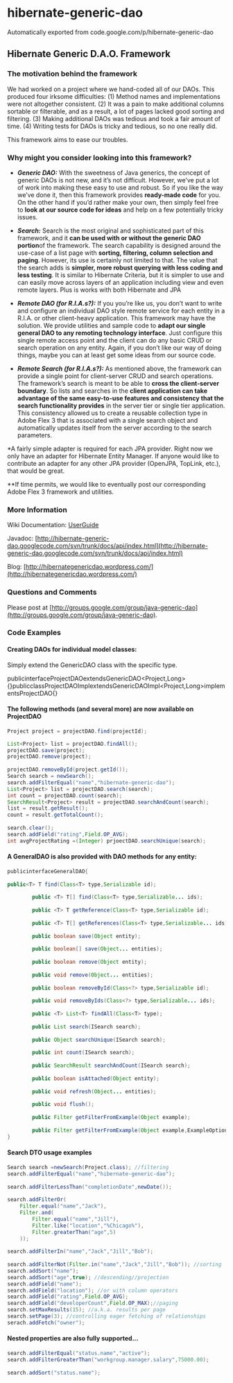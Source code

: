 # hibernate-generic-dao
Automatically exported from code.google.com/p/hibernate-generic-dao

## Hibernate Generic D.A.O. Framework

### []()The motivation behind the framework

We had worked on a project where we hand-coded all of our DAOs. This produced four irksome difficulties: (1) Method names and implementations were not altogether consistent. (2) It was a pain to make additional columns sortable or filterable, and as a result, a lot of pages lacked good sorting and filtering. (3) Making additional DAOs was tedious and took a fair amount of time. (4) Writing tests for DAOs is tricky and tedious, so no one really did.

This framework aims to ease our troubles.

### []()Why might you consider looking into this framework?

- **_Generic DAO:_** With the sweetness of Java generics, the concept of generic DAOs is not new, and it’s not difficult. However, we’ve put a lot of work into making these easy to use and robust. So if you like the way we’ve done it, then this framework provides **ready-made code** for you. On the other hand if you’d rather make your own, then simply feel free to **look at our source code for ideas** and help on a few potentially tricky issues.

- **_Search:_** Search is the most original and sophisticated part of this framework, and it **can be used with or without the generic DAO portion**of the framework. The search capability is designed around the use-case of a list page with **sorting, filtering, column selection and paging**. However, its use is certainly not limited to that. The value that the search adds is **simpler, more robust querying with less coding and less testing**. It is similar to Hibernate Criteria, but it is simpler to use and can easily move across layers of an application including view and even remote layers. Plus is works with both Hibernate and JPA

- **_Remote DAO (for R.I.A.s?):_** If you you’re like us, you don’t want to write and configure an individual DAO style remote service for each entity in a R.I.A. or other client-heavy application. This framework may have the solution. We provide utilities and sample code to **adapt our single general DAO to any remoting technology interface**. Just configure this single remote access point and the client can do any basic CRUD or search operation on any entity. Again, if you don’t like our way of doing things, maybe you can at least get some ideas from our source code.

- **_Remote Search (for R.I.A.s?):_** As mentioned above, the framework can provide a single point for client-server CRUD and search operations. The framework’s search is meant to be able to **cross the client-server boundary**. So lists and searches in the **client application can take advantage of the same easy-to-use features and consistency that the search functionality provides** in the server tier or single tier application. This consistency allowed us to create a reusable collection type in Adobe Flex 3 that is associated with a single search object and automatically updates itself from the server according to the search parameters.

*A fairly simple adapter is required for each JPA provider. Right now we only have an adapter for Hibernate Entity Manager. If anyone would like to contribute an adapter for any other JPA provider (OpenJPA, TopLink, etc.), that would be great.

**If time permits, we would like to eventually post our corresponding Adobe Flex 3 framework and utilities.

### []()More Information

Wiki Documentation: [UserGuide](https://code.google.com/p/hibernate-generic-dao/wiki/UserGuide)

Javadoc: [http://hibernate-generic-dao.googlecode.com/svn/trunk/docs/api/index.html](http://hibernate-generic-dao.googlecode.com/svn/trunk/docs/api/index.html)

Blog: [http://hibernategenericdao.wordpress.com/](http://hibernategenericdao.wordpress.com/)

### []()Questions and Comments

Please post at [http://groups.google.com/group/java-generic-dao](http://groups.google.com/group/java-generic-dao).

### []()Code Examples

#### []()Creating DAOs for individual model classes:

Simply extend the GenericDAO class with the specific type.

publicinterfaceProjectDAOextendsGenericDAO<Project,Long>{}publicclassProjectDAOImplextendsGenericDAOImpl<Project,Long>implementsProjectDAO{}

#### []()The following methods (and several more) are now available on ProjectDAO

```java
Project project = projectDAO.find(projectId);

List<Project> list = projectDAO.findAll();  
projectDAO.save(project);  
projectDAO.remove(project);  
  
projectDAO.removeById(project.getId());
Search search = newSearch();  
search.addFilterEqual("name","hibernate-generic-dao");
List<Project> list = projectDAO.search(search);
int count = projectDAO.count(search);
SearchResult<Project> result = projectDAO.searchAndCount(search);  
list = result.getResult();  
count = result.getTotalCount();  
  
search.clear();  
search.addField("rating",Field.OP_AVG);
int avgProjectRating =(Integer) prjoectDAO.searchUnique(search);
```
#### []()A GeneralDAO is also provided with DAO methods for any entity:

```java
publicinterfaceGeneralDAO{  
  
public<T> T find(Class<T> type,Serializable id);  
  
        public <T> T[] find(Class<T> type,Serializable... ids);  
  
        public <T> T getReference(Class<T> type,Serializable id);  
  
        public <T> T[] getReferences(Class<T> type,Serializable... ids);  
  
        public boolean save(Object entity);  
  
        public boolean[] save(Object... entities);  
  
        public boolean remove(Object entity);  
  
        public void remove(Object... entities);  
  
        public boolean removeById(Class<?> type,Serializable id);  
  
        public void removeByIds(Class<?> type,Serializable... ids);  
  
        public <T> List<T> findAll(Class<T> type);  
  
        public List search(ISearch search);  
  
        public Object searchUnique(ISearch search);  
  
        public int count(ISearch search);  
  
        public SearchResult searchAndCount(ISearch search);  
  
        public boolean isAttached(Object entity);  
  
        public void refresh(Object... entities);  
  
        public void flush();  
  
        public Filter getFilterFromExample(Object example);  
  
        public Filter getFilterFromExample(Object example,ExampleOptions options);
}

```

#### []()Search DTO usage examples
```java
Search search =newSearch(Project.class); //filtering  
search.addFilterEqual("name","hibernate-generic-dao");  
  
search.addFilterLessThan("completionDate",newDate());  
  
search.addFilterOr(  
    Filter.equal("name","Jack"),  
    Filter.and(  
        Filter.equal("name","Jill"),  
        Filter.like("location","%Chicago%"),  
        Filter.greaterThan("age",5)  
    ));  
  
search.addFilterIn("name","Jack","Jill","Bob");  
  
search.addFilterNot(Filter.in("name","Jack","Jill","Bob")); //sorting  
search.addSort("name");  
search.addSort("age",true); //descending//projection  
search.addField("name");  
search.addField("location"); //or with column operators  
search.addField("rating",Field.OP_AVG);  
search.addField("developerCount",Field.OP_MAX);//paging  
search.setMaxResults(15); //a.k.a. results per page  
search.setPage(3); //controlling eager fetching of relationships  
serach.addFetch("owner");

```

#### []()Nested properties are also fully supported...[](https://code.google.com/p/hibernate-generic-dao/#Nested_properties_are_also_fully_supported...)

```java
search.addFilterEqual("status.name","active");  
search.addFilterGreaterThan("workgroup.manager.salary",75000.00);  
  
search.addSort("status.name");
```
